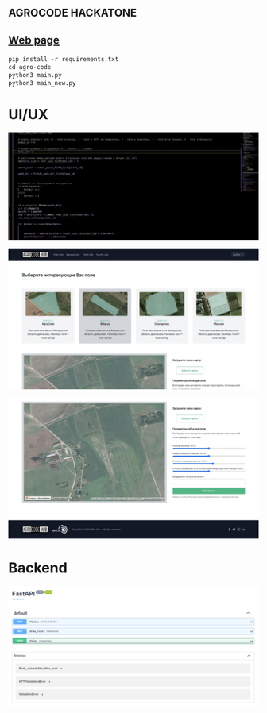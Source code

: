 ## AGROCODE HACKATONE
## [Web page](http://20.120.103.10/)

```
pip install -r requirements.txt 
cd agro-code
python3 main.py
python3 main_new.py
```

# UI/UX
![UI_0](https://github.com/Mapk58/agro-code/blob/main/Media/trt.gif?raw=true)

![UI_1](https://github.com/Mapk58/agro-code/blob/main/Media/photo_2021-11-21_13-56-15.jpg)

![UI_2](https://github.com/Mapk58/agro-code/blob/main/Media/photo_2021-11-21_15-13-30.jpg)


# Backend
![Backend](https://github.com/Mapk58/agro-code/blob/main/Media/image_2021-11-21_14-54-23.png)
